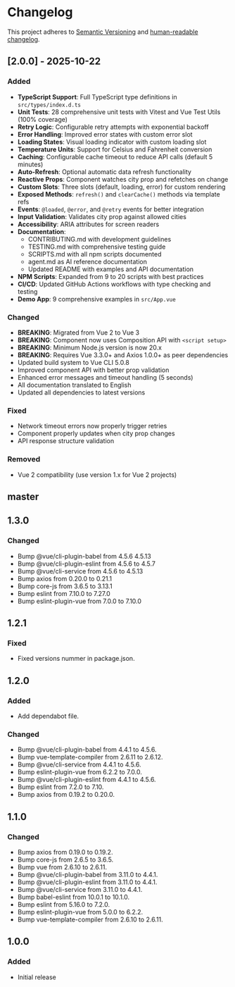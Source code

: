 # Changelog

This project adheres to [Semantic Versioning](https://semver.org/spec/v2.0.0.html)
and [human-readable changelog](https://keepachangelog.com/en/1.0.0/).

## [2.0.0] - 2025-10-22

### Added

- **TypeScript Support**: Full TypeScript type definitions in `src/types/index.d.ts`
- **Unit Tests**: 28 comprehensive unit tests with Vitest and Vue Test Utils (100% coverage)
- **Retry Logic**: Configurable retry attempts with exponential backoff
- **Error Handling**: Improved error states with custom error slot
- **Loading States**: Visual loading indicator with custom loading slot
- **Temperature Units**: Support for Celsius and Fahrenheit conversion
- **Caching**: Configurable cache timeout to reduce API calls (default 5 minutes)
- **Auto-Refresh**: Optional automatic data refresh functionality
- **Reactive Props**: Component watches city prop and refetches on change
- **Custom Slots**: Three slots (default, loading, error) for custom rendering
- **Exposed Methods**: `refresh()` and `clearCache()` methods via template refs
- **Events**: `@loaded`, `@error`, and `@retry` events for better integration
- **Input Validation**: Validates city prop against allowed cities
- **Accessibility**: ARIA attributes for screen readers
- **Documentation**:
  - CONTRIBUTING.md with development guidelines
  - TESTING.md with comprehensive testing guide
  - SCRIPTS.md with all npm scripts documented
  - agent.md as AI reference documentation
  - Updated README with examples and API documentation
- **NPM Scripts**: Expanded from 9 to 20 scripts with best practices
- **CI/CD**: Updated GitHub Actions workflows with type checking and testing
- **Demo App**: 9 comprehensive examples in `src/App.vue`

### Changed

- **BREAKING**: Migrated from Vue 2 to Vue 3
- **BREAKING**: Component now uses Composition API with `<script setup>`
- **BREAKING**: Minimum Node.js version is now 20.x
- **BREAKING**: Requires Vue 3.3.0+ and Axios 1.0.0+ as peer dependencies
- Updated build system to Vue CLI 5.0.8
- Improved component API with better prop validation
- Enhanced error messages and timeout handling (5 seconds)
- All documentation translated to English
- Updated all dependencies to latest versions

### Fixed

- Network timeout errors now properly trigger retries
- Component properly updates when city prop changes
- API response structure validation

### Removed

- Vue 2 compatibility (use version 1.x for Vue 2 projects)

## master

## 1.3.0

### Changed

- Bump @vue/cli-plugin-babel from 4.5.6 4.5.13
- Bump @vue/cli-plugin-eslint from 4.5.6 to 4.5.7
- Bump @vue/cli-service from 4.5.6 to 4.5.13
- Bump axios from 0.20.0 to 0.21.1
- Bump core-js from 3.6.5 to 3.13.1
- Bump eslint from 7.10.0 to 7.27.0
- Bump eslint-plugin-vue from 7.0.0 to 7.10.0

## 1.2.1

### Fixed

- Fixed versions nummer in package.json.

## 1.2.0

### Added

- Add dependabot file.

### Changed

- Bump @vue/cli-plugin-babel from 4.4.1 to 4.5.6.
- Bump vue-template-compiler from 2.6.11 to 2.6.12.
- Bump @vue/cli-service from 4.4.1 to 4.5.6.
- Bump eslint-plugin-vue from 6.2.2 to 7.0.0.
- Bump @vue/cli-plugin-eslint from 4.4.1 to 4.5.6.
- Bump eslint from 7.2.0 to 7.10.
- Bump axios from 0.19.2 to 0.20.0.

## 1.1.0

### Changed

- Bump axios from 0.19.0 to 0.19.2.
- Bump core-js from 2.6.5 to 3.6.5.
- Bump vue from 2.6.10 to 2.6.11.
- Bump @vue/cli-plugin-babel from 3.11.0 to 4.4.1.
- Bump @vue/cli-plugin-eslint from 3.11.0 to 4.4.1.
- Bump @vue/cli-service from 3.11.0 to 4.4.1.
- Bump babel-eslint from 10.0.1 to 10.1.0.
- Bump eslint from 5.16.0 to 7.2.0.
- Bump eslint-plugin-vue from 5.0.0 to 6.2.2.
- Bump vue-template-compiler from 2.6.10 to 2.6.11.

## 1.0.0

### Added

- Initial release
